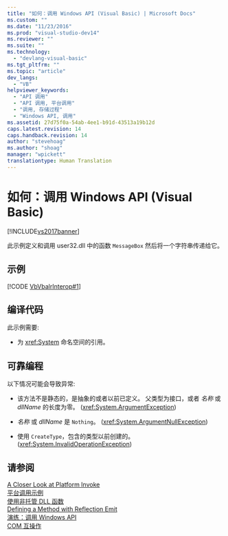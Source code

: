```yaml
---
title: "如何：调用 Windows API (Visual Basic) | Microsoft Docs"
ms.custom: ""
ms.date: "11/23/2016"
ms.prod: "visual-studio-dev14"
ms.reviewer: ""
ms.suite: ""
ms.technology: 
  - "devlang-visual-basic"
ms.tgt_pltfrm: ""
ms.topic: "article"
dev_langs: 
  - "VB"
helpviewer_keywords: 
  - "API 调用"
  - "API 调用, 平台调用"
  - "调用, 存储过程"
  - "Windows API, 调用"
ms.assetid: 27d75f0a-54ab-4ee1-b91d-43513a19b12d
caps.latest.revision: 14
caps.handback.revision: 14
author: "stevehoag"
ms.author: "shoag"
manager: "wpickett"
translationtype: Human Translation
---
```

# 如何：调用 Windows API (Visual Basic)
[!INCLUDE[vs2017banner](../../../csharp/includes/vs2017banner.md)]

此示例定义和调用 user32.dll 中的函数 `MessageBox` 然后将一个字符串传递给它。  
  
## 示例  
 [!CODE [VbVbalrInterop#1](../CodeSnippet/VS_Snippets_VBCSharp/VbVbalrInterop#1)]  
  
## 编译代码  
 此示例需要:  
  
-   为 <xref:System> 命名空间的引用。  
  
## 可靠编程  
 以下情况可能会导致异常:  
  
-   该方法不是静态的，是抽象的或者以前已定义。  父类型为接口，或者 *名称* 或 *dllName* 的长度为零。  \(<xref:System.ArgumentException>\)  
  
-   *名称* 或 *dllName* 是 `Nothing`。  \(<xref:System.ArgumentNullException>\)  
  
-   使用 `CreateType`，包含的类型以前创建的。  \(<xref:System.InvalidOperationException>\)  
  
## 请参阅  
 [A Closer Look at Platform Invoke](http://msdn.microsoft.com/zh-cn/ba9dd55b-2eaa-45cd-8afd-75cb8d64d243)   
 [平台调用示例](../Topic/Platform%20Invoke%20Examples.md)   
 [使用非托管 DLL 函数](../Topic/Consuming%20Unmanaged%20DLL%20Functions.md)   
 [Defining a Method with Reflection Emit](http://msdn.microsoft.com/zh-cn/84fd3bf6-628f-41aa-83d9-b990cf926e81)   
 [演练：调用 Windows API](../../../visual-basic/programming-guide/com-interop/walkthrough-calling-windows-apis.md)   
 [COM 互操作](../../../visual-basic/programming-guide/com-interop/index.md)
